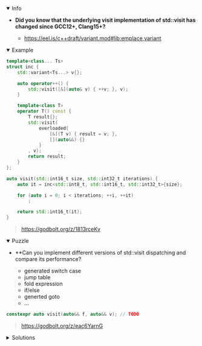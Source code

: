 <details open><summary>Info</summary><p>

* **Did you know that the underlying visit implementation of std::visit has changed since GCC12+, Clang15+?**

  * https://eel.is/c++draft/variant.mod#lib:emplace,variant

</p></details><details open><summary>Example</summary><p>

```cpp
template<class... Ts>
struct inc {
    std::variant<Ts...> v{};

    auto operator++() {
        std::visit([&](auto& v) { ++v; }, v);
    }

    template<class T>
    operator T() const {
        T result{};
        std::visit(
            overloaded{
                [&](T v) { result = v; },
                [](auto&&) {}
            }
        , v);
        return result;
    }
};

auto visit(std::int16_t size, std::int32_t iterations) {
    auto it = inc<std::int8_t, std::int16_t, std::int32_t>{size};

    for (auto i = 0; i < iterations; ++i, ++it)
        ;

    return std::int16_t(it);
}
```

> https://godbolt.org/z/1813rceKv

</p></details><details open><summary>Puzzle</summary><p>

* **Can you implement different versions of std::visit dispatching and compare its performance?

    * generated switch case
    * jump table
    * fold expression
    * if/else
    * generted goto
    * ...

```cpp
constexpr auto visit(auto&& f, auto&& v); // TODO
```

> https://godbolt.org/z/eac6YarnG

</p></details>

</p></details><details><summary>Solutions</summary><p>

```cpp
template<class F, class V, class R, std::size_t N, std::size_t Size>
constexpr auto visit_impl([[maybe_unused]] F&& f, [[maybe_unused]] V&& v) -> R {
  if constexpr (N < Size) {
    switch (v.index()) {
      default:
        return visit_impl<F, V, R, N+1, Size>(std::forward<F>(f), std::forward<V>(v));
      case N:
        return std::forward<F>(f)(std::get<N>(std::forward<V>(v)));
    }
  } else {
    __builtin_unreachable();
  }
}

template<class F, class V, template<class...> class T, class... Ts>
auto result_type(T<Ts...>&&) ->
  std::common_type_t<decltype(std::declval<F>()(std::get<Ts>(std::declval<V>())))...>;

template<class F, class V, template<class...> class T, class... Ts>
auto result_type(T<std::monostate, Ts...>&&) ->
  std::common_type_t<decltype(std::declval<F>()(std::get<Ts>(std::declval<V>())))...>;

template<class F, class V>
constexpr decltype(auto) visit(F&& f, V&& v) {
  using variant_t = std::remove_const_t<std::remove_reference_t<V>>;
  constexpr auto size = std::variant_size_v<variant_t>;
  static_assert(size > 0, "Empty variant is not supported!");
  using result_t = decltype(result_type<F, V>(std::declval<variant_t>()));
  return visit_impl<F, V, result_t, 0u, size>(std::forward<F>(f), std::forward<V>(v));
}
```

> https://godbolt.org/z/YPqGzKP95

</p></details>
